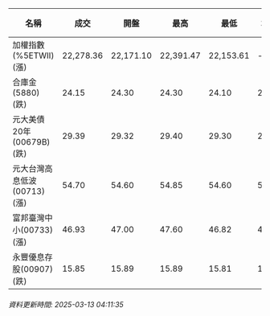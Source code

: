 | 名稱 | 成交 | 開盤 | 最高 | 最低 | 均價 | 成交金額(億) | 昨收 | 漲跌幅 | 漲跌 | 總量 | 昨量 | 振幅 |
| -------- | -------- | -------- | -------- |-------- | -------- | -------- |-------- |-------- |-------- | -------- | -------- |-------- |
|加權指數(%5ETWII) (漲)|22,278.36|22,171.10|22,391.47|22,153.61|-|3,397.58|22,071.09|0.94%|207.27|6,636,405|0|1.08%|
|合庫金(5880) (跌)|24.15|24.30|24.30|24.10|24.18|2.51|24.30|0.62%|0.15|10,370|16,188|0.82%|
|元大美債20年(00679B) (跌)|29.39|29.32|29.40|29.30|29.36|12.08|29.71|1.08%|0.32|41,127|74,244|0.34%|
|元大台灣高息低波(00713) (漲)|54.70|54.60|54.85|54.60|54.73|4.82|54.50|0.37%|0.20|8,804|28,639|0.46%|
|富邦臺灣中小(00733) (漲)|46.93|47.00|47.60|46.82|47.22|1.55|46.64|0.62%|0.29|3,279|3,284|1.67%|
|永豐優息存股(00907) (跌)|15.85|15.89|15.89|15.81|15.85|0.275|15.89|0.25%|0.04|1,734|3,044|0.50%|
###### 資料更新時間: 2025-03-13 04:11:35